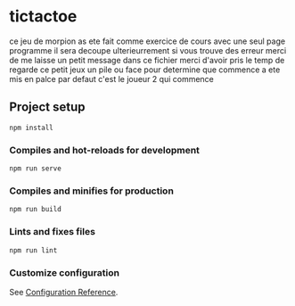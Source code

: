 # tictactoe
 ce jeu de morpion as ete fait comme exercice de cours
 avec une seul page programme
 il sera decoupe ulterieurrement
 si vous trouve des erreur merci de me laisse un petit message dans ce fichier
 merci d'avoir pris le temp de regarde ce petit jeux
 un pile ou face pour  determine que commence a ete mis en palce 
 par defaut c'est le joueur 2 qui commence
 
 
## Project setup
```
npm install
```

### Compiles and hot-reloads for development
```
npm run serve
```

### Compiles and minifies for production
```
npm run build
```

### Lints and fixes files
```
npm run lint
```

### Customize configuration
See [Configuration Reference](https://cli.vuejs.org/config/).
